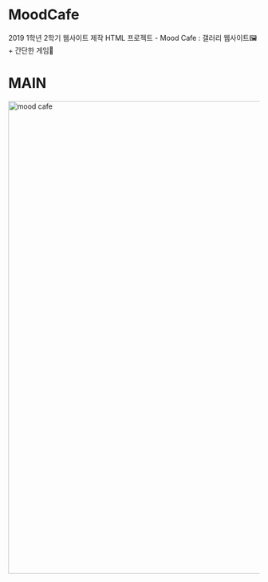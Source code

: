 # MoodCafe
2019 1학년 2학기 웹사이트 제작 HTML 프로젝트 - Mood Cafe : 갤러리 웹사이트🖼 + 간단한 게임🎠

# MAIN
<img width="946" alt="mood cafe" src="https://user-images.githubusercontent.com/62472505/103146158-92443500-4788-11eb-8a80-138692ad3cc4.PNG">
